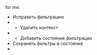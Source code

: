 for me:
- Исправить фильтрацию 
- - Удалить контекст
- - Добавить состояние фильтрации
- Сохранять фильтры в состояние
- 
